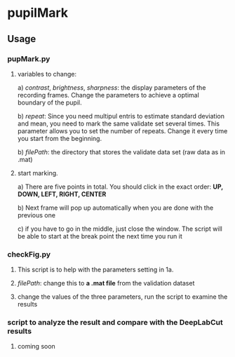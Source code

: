 # pupilMark

## Usage
### pupMark.py

1. variables to change:

    a) *contrast*, *brightness*, *sharpness*: the display parameters of the recording frames. Change the parameters to achieve a
        optimal boundary of the pupil.
    
    b) *repeat*: Since you need multipul entris to estimate standard deviation and mean, you need to mark the same validate set 
        several times. This parameter allows you to set the number of repeats. Change it every time you start from the beginning.
        
    b) *filePath*: the directory that stores the validate data set (raw data as in .mat)

2. start marking. 
  
    a) There are five points in total. You should click in the exact order: **UP, DOWN, LEFT, RIGHT, CENTER**
    
    b) Next frame will pop up automatically when you are done with the previous one
    
    c) if you have to go in the middle, just close the window. The script will be able to start at the break point the next time 
       you run it
 
 ### checkFig.py
 1. This script is to help with the parameters setting in 1a.
 
 2. *filePath*: change this to **a .mat file** from the validation dataset
 
 3. change the values of the three parameters, run the script to examine the results
 
 ### script to analyze the result and compare with the DeepLabCut results
 
 1. coming soon
